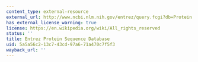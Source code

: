 ```yaml
---
content_type: external-resource
external_url: http://www.ncbi.nlm.nih.gov/entrez/query.fcgi?db=Protein
has_external_license_warning: true
license: https://en.wikipedia.org/wiki/All_rights_reserved
status: ''
title: Entrez Protein Sequence Database
uid: 5a5a56c2-13c7-43cd-97a6-71a470c7f5f3
wayback_url: ''
---
```

